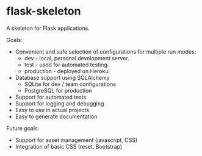 flask-skeleton
==============

A skeleton for Flask applications.

Goals:
* Convenient and safe selection of configurations for multiple run modes:
    * dev        - local, personal development server.
    * test       - used for automated testing.
    * production - deployed on Heroku.
* Database support using SQLAlchemy
	* SQLite for dev / team configurations
	* PostgreSQL for production
* Support for automated tests
* Support for logging and debugging
* Easy to use in actual projects
* Easy to generate documentation

Future goals:
* Support for asset management (javascript, CSS)
* Integration of basic CSS (reset, Bootstrap)
